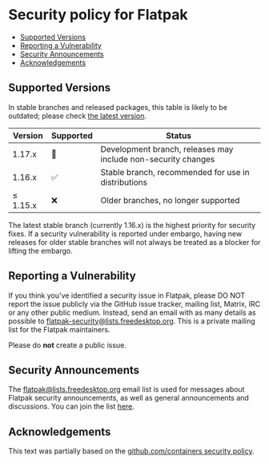 # Security policy for Flatpak

 * [Supported Versions](#Supported-Versions)
 * [Reporting a Vulnerability](#Reporting-a-Vulnerability)
 * [Security Announcements](#Security-Announcements)
 * [Acknowledgements](#Acknowledgements)

## Supported Versions

In stable branches and released packages, this table is likely to be outdated;
please check
[the latest version](https://github.com/flatpak/flatpak/blob/main/SECURITY.md).

| Version  | Supported          | Status
| -------- | ------------------ | -------------------------------------------------------------- |
| 1.17.x   | :hammer:           | Development branch, releases may include non-security changes  |
| 1.16.x   | :white_check_mark: | Stable branch, recommended for use in distributions            |
| ≤ 1.15.x | :x:                | Older branches, no longer supported                            |

The latest stable branch (currently 1.16.x) is the highest priority for
security fixes.
If a security vulnerability is reported under embargo, having new releases
for older stable branches will not always be treated as a blocker for
lifting the embargo.

## Reporting a Vulnerability

If you think you've identified a security issue in Flatpak, please DO NOT
report the issue publicly via the GitHub issue tracker, mailing list,
Matrix, IRC or any other public medium. Instead, send an email with as
many details as possible to
[flatpak-security@lists.freedesktop.org](mailto:flatpak-security@lists.freedesktop.org).
This is a private mailing list for the Flatpak maintainers.

Please do **not** create a public issue.

## Security Announcements

The [flatpak@lists.freedesktop.org](mailto:flatpak@lists.freedesktop.org) email list is used for messages about
Flatpak security announcements, as well as general announcements and
discussions.
You can join the list [here](https://lists.freedesktop.org/mailman/listinfo/flatpak).

## Acknowledgements

This text was partially based on the [github.com/containers security policy](https://github.com/containers/common/blob/main/SECURITY.md).
